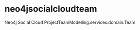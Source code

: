 neo4jsocialcloudteam
====================

Neo4j Social Cloud ProjectTeamModelling.services.domain.Team

